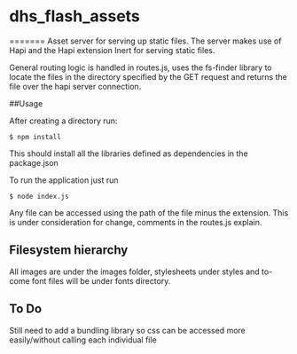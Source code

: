# dhs_flash_assets
=======
Asset server for serving up static files. The server makes use of Hapi
and the Hapi extension Inert for serving static files.

General routing logic is handled in routes.js, uses the fs-finder
library to locate the files in the directory specified by the 
GET request and returns the file over the hapi server connection.

##Usage

After creating a directory run:

```
$ npm install
```

This should install all the libraries defined as dependencies in the package.json

To run the application just run 

```
$ node index.js
```

Any file can be accessed using the path of the file minus the extension. This is under consideration
for change, comments in the routes.js explain.

## Filesystem hierarchy

All images are under the images folder, stylesheets under styles and to-come font files will be 
under fonts directory.

## To Do

Still need to add a bundling library so css can be accessed more easily/without 
calling each individual file